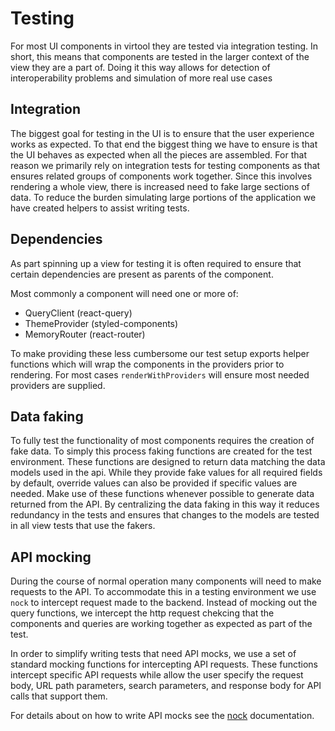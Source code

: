 # Testing

For most UI components in virtool they are tested via integration testing.
In short, this means that components are tested in the larger context of the view they are a part of.
Doing it this way allows for detection of interoperability problems and simulation of more real use cases

## Integration

The biggest goal for testing in the UI is to ensure that the user experience works as expected.
To that end the biggest thing we have to ensure is that the UI behaves as expected when all the pieces are
assembled.
For that reason we primarily rely on integration tests for testing components as that ensures related groups of components work
together.
Since this involves rendering a whole view, there is increased need to fake large sections of data.
To reduce the burden simulating large portions of the application we have created helpers to assist writing tests.

## Dependencies

As part spinning up a view for testing it is often required to ensure that
certain dependencies are present as parents of the component.

Most commonly a component will need one or more of:

-   QueryClient (react-query)
-   ThemeProvider (styled-components)
-   MemoryRouter (react-router)

To make providing these less cumbersome our test setup exports helper functions
which will wrap the components in the providers prior to rendering.
For most cases `renderWithProviders` will ensure most needed providers are supplied.

## Data faking

To fully test the functionality of most components requires the creation of fake data.
To simply this process faking functions are created for the test environment.
These functions are designed to return data matching the data models used in the api.
While they provide fake values for all required fields by default, override values can also
be provided if specific values are needed.
Make use of these functions whenever possible to generate data returned from the API.
By centralizing the data faking in this way it reduces redundancy in the tests and ensures that
changes to the models are tested in all view tests that use the fakers.

## API mocking

During the course of normal operation many components will need to make requests to the API.
To accommodate this in a testing environment we use `nock` to intercept request made to the backend.
Instead of mocking out the query functions, we intercept the http request chekcing that
the components and queries are working together as expected as part of the test.

In order to simplify writing tests that need API mocks, we use a set of standard mocking functions for
intercepting API requests. These functions intercept specific API requests while allow the user specify the request
body, URL path parameters, search parameters, and response body for API calls that support them.

For details about on how to write API mocks see the [nock](https://github.com/nock/nock?tab=readme-ov-file#usage) documentation.
